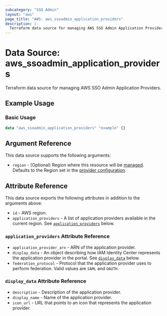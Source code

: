 ```yaml
---
subcategory: "SSO Admin"
layout: "aws"
page_title: "AWS: aws_ssoadmin_application_providers"
description: |-
  Terraform data source for managing AWS SSO Admin Application Providers.
---
```


# Data Source: aws_ssoadmin_application_providers

Terraform data source for managing AWS SSO Admin Application Providers.

## Example Usage

### Basic Usage

```terraform
data "aws_ssoadmin_application_providers" "example" {}
```

## Argument Reference

This data source supports the following arguments:

* `region` - (Optional) Region where this resource will be [managed](https://docs.aws.amazon.com/general/latest/gr/rande.html#regional-endpoints). Defaults to the Region set in the [provider configuration](https://registry.terraform.io/providers/hashicorp/aws/latest/docs#aws-configuration-reference).

## Attribute Reference

This data source exports the following attributes in addition to the arguments above:

* `id` - AWS region.
* `application_providers` - A list of application providers available in the current region. See [`application_providers`](#application_providers-attribute-reference) below.

### `application_providers` Attribute Reference

* `application_provider_arn` - ARN of the application provider.
* `display_data` - An object describing how IAM Identity Center represents the application provider in the portal. See [`display_data`](#display_data-attribute-reference) below.
* `federation_protocol` - Protocol that the application provider uses to perform federation. Valid values are `SAML` and `OAUTH`.

### `display_data` Attribute Reference

* `description` - Description of the application provider.
* `display_name` - Name of the application provider.
* `icon_url` - URL that points to an icon that represents the application provider.
